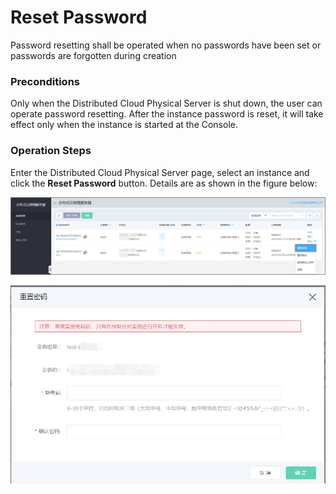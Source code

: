 # Reset Password

Password resetting shall be operated when no passwords have been set or passwords are forgotten during creation

### Preconditions
Only when the Distributed Cloud Physical Server is shut down, the user can operate password resetting. After the instance password is reset, it will take effect only when the instance is started at the Console.

### Operation Steps
Enter the Distributed Cloud Physical Server page, select an instance and click the **Reset Password** button. Details are as shown in the figure below:<br/>

![重置密码操作按钮](../../Image/dcps-reset-password-button.png)

![重置密码弹框](../../Image/reset-password.png)
